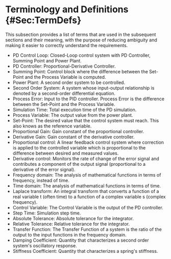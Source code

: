 # Terminology and Definitions {#Sec:TermDefs}

This subsection provides a list of terms that are used in the subsequent sections and their meaning, with the purpose of reducing ambiguity and making it easier to correctly understand the requirements.

- PD Control Loop: Closed-Loop control system with PD Controller, Summing Point and Power Plant.
- PD Controller: Proportional-Derivative Controller.
- Summing Point: Control block where the difference between the Set-Point and the Process Variable is computed.
- Power Plant: A second order system to be controlled.
- Second Order System: A system whose input-output relationship is denoted by a second-order differential equation.
- Process Error: Input to the PID controller. Process Error is the difference between the Set-Point and the Process Variable.
- Simulation Time: Total execution time of the PD simulation.
- Process Variable: The output value from the power plant.
- Set-Point: The desired value that the control system must reach. This also knows as the reference variable.
- Proportional Gain: Gain constant of the proportional controller.
- Derivative Gain: Gain constant of the derivative controller.
- Proportional control: A linear feedback control system where correction is applied to the controlled variable which is proportional to the difference between desired and measured values.
- Derivative control: Monitors the rate of change of the error signal and contributes a component of the output signal (proportional to a derivative of the error signal).
- Frequency domain: The analysis of mathematical functions in terms of frequency, instead of time.
- Time domain: The analysis of mathematical functions in terms of time.
- Laplace transform: An integral transform that converts a function of a real variable t (often time) to a function of a complex variable s (complex frequency).
- Control Variable: The Control Variable is the output of the PD controller.
- Step Time: Simulation step time.
- Absolute Tolerance: Absolute tolerance for the integrator.
- Relative Tolerance: Relative tolerance for the integrator.
- Transfer Function: The Transfer Function of a system is the ratio of the output to the input functions in the frequency domain.
- Damping Coefficient: Quantity that characterizes a second order system's oscillatory response.
- Stiffness Coefficient: Quantity that characterizes a spring's stiffness.
